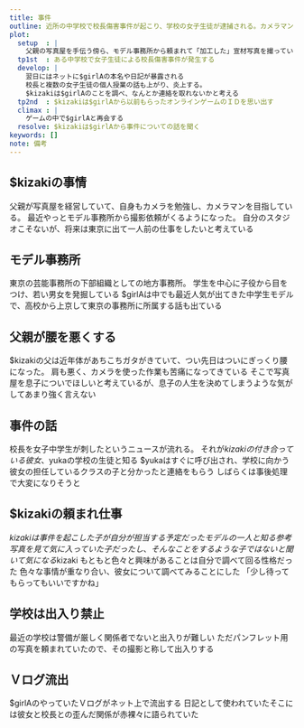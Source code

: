 ```yaml
---
title: 事件
outline: 近所の中学校で校長傷害事件が起こり、学校の女子生徒が逮捕される。カメラマンの$kizakiが撮影したことのある学生モデルがその$girlAと知り、調査に乗り出す
plot:
  setup  : |
    父親の写真屋を手伝う傍ら、モデル事務所から頼まれて「加工した」宣材写真を撮っていた$kizaki。
  tp1st  : ある中学校で女子生徒による校長傷害事件が発生する
  develop: |
    翌日にはネットに$girlAの本名や日記が暴露される
    校長と複数の女子生徒の個人授業の話も上がり、炎上する。
    $kizakiは$girlAのことを調べ、なんとか連絡を取れないかと考える
  tp2nd  : $kizakiは$girlAから以前もらったオンラインゲームのＩＤを思い出す
  climax : |
    ゲームの中で$girlAと再会する
  resolve: $kizakiは$girlAから事件についての話を聞く
keywords: []
note: 備考
---
```


## $kizakiの事情

父親が写真屋を経営していて、自身もカメラを勉強し、カメラマンを目指している。
最近やっとモデル事務所から撮影依頼がくるようになった。
自分のスタジオこそないが、将来は東京に出て一人前の仕事をしたいと考えている

## モデル事務所

東京の芸能事務所の下部組織としての地方事務所。
学生を中心に子役から目をつけ、若い男女を発掘している
$girlAは中でも最近人気が出てきた中学生モデルで、高校から上京して東京の事務所に所属する話も出ている

## 父親が腰を悪くする

$kizakiの父は近年体があちこちガタがきていて、つい先日はついにぎっくり腰になった。
肩も悪く、カメラを使った作業も苦痛になってきている
そこで写真屋を息子についでほしいと考えているが、息子の人生を決めてしまうような気がしてあまり強く言えない

## 事件の話

校長を女子中学生が刺したというニュースが流れる。
それが$kizakiの付き合っている彼女、$yukaの学校の生徒と知る
$yukaはすぐに呼び出され、学校に向かう
彼女の担任しているクラスの子と分かったと連絡をもらう
しばらくは事後処理で大変になりそうと

## $kizakiの頼まれ仕事

$kizakiは事件を起こした子が自分が担当する予定だったモデルの一人と知る
参考写真を見て気に入っていた子だったし、そんなことをするような子ではないと聞いて気になる$kizaki
もともと色々と興味があることは自分で調べて回る性格だった
色々な事情が重なり合い、彼女について調べてみることにした
「少し待ってもらってもいいですかね」

## 学校は出入り禁止

最近の学校は警備が厳しく関係者でないと出入りが難しい
ただパンフレット用の写真を頼まれていたので、その撮影と称して出入りする

## Ｖログ流出

$girlAのやっていたＶログがネット上で流出する
日記として使われていたそこには彼女と校長との歪んだ関係が赤裸々に語られていた

